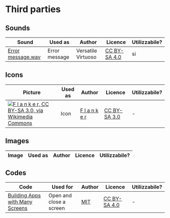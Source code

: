 # Third parties

## Sounds

| Sound | Used as | Author | Licence | Utilizzabile? |
| ----- | ------- | ------ | ------- | ------- |
| [Error message.wav](https://commons.wikimedia.org/wiki/File:Error_message.wav) | Error message | Versatile Virtuoso | [CC BY-SA 4.0](https://creativecommons.org/licenses/by-sa/4.0/) | si |

## Icons

| Picture | Used as | Author | Licence | Utilizzabile? |
| ------- | ------- | ------ | ------- | ------- |
| [![F l a n k e r, CC BY-SA 3.0, via Wikimedia Commons](https://upload.wikimedia.org/wikipedia/commons/thumb/1/1c/Fig._63_-_Riservato_alle_autovetture_-_1959.svg/100px-Fig._63_-_Riservato_alle_autovetture_-_1959.svg.png)](https://commons.wikimedia.org/wiki/Image:Fig._63_-_Riservato_alle_autovetture_-_1959.svg) | Icon | [F l a n k e r](https://commons.wikimedia.org/wiki/User:F_l_a_n_k_e_r) | [CC BY-SA 3.0](https://creativecommons.org/licenses/by-sa/3.0/) | - |

## Images

| Image | Used as | Author | Licence | Utilizzabile? |
| ----- | ------- | ------ | ------- | ------- |

## Codes

| Code | Used for | Author | Licence | Utilizzabile? |
| ---- | -------- | ------ | ------- | ------- |
| [Building Apps with Many Screens](https://ai2.appinventor.mit.edu/reference/other/manyscreens.html) | Open and close a screen | [MIT](https://web.mit.edu/) | [CC BY-SA 4.0](https://creativecommons.org/licenses/by-sa/4.0/) | - |
